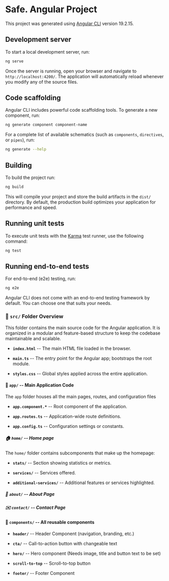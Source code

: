 # Safe. Angular Project

This project was generated using [Angular CLI](https://github.com/angular/angular-cli) version 19.2.15.

## Development server

To start a local development server, run:

```bash
ng serve
```

Once the server is running, open your browser and navigate to `http://localhost:4200/`. The application will automatically reload whenever you modify any of the source files.

## Code scaffolding

Angular CLI includes powerful code scaffolding tools. To generate a new component, run:

```bash
ng generate component component-name
```

For a complete list of available schematics (such as `components`, `directives`, or `pipes`), run:

```bash
ng generate --help
```

## Building

To build the project run:

```bash
ng build
```

This will compile your project and store the build artifacts in the `dist/` directory. By default, the production build optimizes your application for performance and speed.

## Running unit tests

To execute unit tests with the [Karma](https://karma-runner.github.io) test runner, use the following command:

```bash
ng test
```

## Running end-to-end tests

For end-to-end (e2e) testing, run:

```bash
ng e2e
```

Angular CLI does not come with an end-to-end testing framework by default. You can choose one that suits your needs.


### 📁 `src/` Folder Overview

This folder contains the main source code for the Angular application. It is organized in a modular and feature-based structure to keep the codebase maintainable and scalable.

-   **`index.html`** -- The main HTML file loaded in the browser.

-   **`main.ts`** -- The entry point for the Angular app; bootstraps the root module.

-   **`styles.css`** -- Global styles applied across the entire application.

#### 📁 `app/` -- Main Application Code

The `app` folder houses all the main pages, routes, and configuration files

-   **`app.component.*`** -- Root component of the application.

-   **`app.routes.ts`** -- Application-wide route definitions.

-   **`app.config.ts`** -- Configuration settings or constants.

##### 🏠 `home/` -- Home page 

The `home/` folder contains subcomponents that make up the homepage:

-   **`stats/`** -- Section showing statistics or metrics.

-   **`services/`** -- Services offered.

-   **`additional-services/`** -- Additional features or services highlighted.

##### 📄 `about/` -- About Page 

##### ✉️ `contact/` -- Contact Page 

#### 📁 `components/` -- All reusable components

-   **`header/`** -- Header Component (navigation, branding, etc.)

-   **`cta/`** -- Call-to-action button with changeable text

-   **`hero/`** -- Hero component (Needs image, title and button text to be set)

-   **`scroll-to-top`** -- Scroll-to-top button 

-   **`footer/`** -- Footer Component
